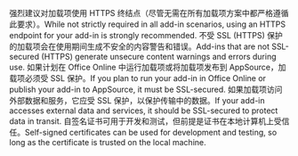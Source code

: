 <span data-ttu-id="fa0bb-101">强烈建议对加载项使用 HTTPS 终结点（尽管无需在所有加载项方案中都严格遵循此要求）。</span><span class="sxs-lookup"><span data-stu-id="fa0bb-101">While not strictly required in all add-in scenarios, using an HTTPS endpoint for your add-in is strongly recommended.</span></span> <span data-ttu-id="fa0bb-102">不受 SSL (HTTPS) 保护的加载项会在使用期间生成不安全的内容警告和错误。</span><span class="sxs-lookup"><span data-stu-id="fa0bb-102">Add-ins that are not SSL-secured (HTTPS) generate unsecure content warnings and errors during use.</span></span> <span data-ttu-id="fa0bb-103">如果计划在 Office Online 中运行加载项或将加载项发布到 AppSource，加载项必须受 SSL 保护。</span><span class="sxs-lookup"><span data-stu-id="fa0bb-103">If you plan to run your add-in in Office Online or publish your add-in to AppSource, it must be SSL-secured.</span></span> <span data-ttu-id="fa0bb-104">如果加载项访问外部数据和服务，它应受 SSL 保护，以保护传输中的数据。</span><span class="sxs-lookup"><span data-stu-id="fa0bb-104">If your add-in accesses external data and services, it should be SSL-secured to protect data in transit.</span></span> <span data-ttu-id="fa0bb-105">自签名证书可用于开发和测试，但前提是证书在本地计算机上受信任。</span><span class="sxs-lookup"><span data-stu-id="fa0bb-105">Self-signed certificates can be used for development and testing, so long as the certificate is trusted on the local machine.</span></span>

